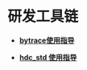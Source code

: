 # 研发工具链<a name="ZH-CN_TOPIC_0000001157319389"></a>

-   **[bytrace使用指导](bytrace使用指导.md)**  

-   **[hdc\_std 使用指导](hdc_std-使用指导.md)**  


